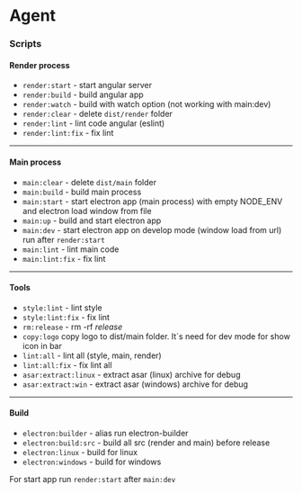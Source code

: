 # Agent


### Scripts 
#### Render process
- ```render:start``` - start angular server
- ```render:build``` - build angular app
- ```render:watch``` - build with watch option (not working with main:dev)
- ```render:clear``` - delete ``dist/render`` folder
- ```render:lint``` - lint code angular (eslint)
- ```render:lint:fix``` - fix lint

<hr>

#### Main process

- ```main:clear``` - delete ``dist/main`` folder
- ```main:build``` - build main process
- ```main:start``` - start electron app (main process) with empty NODE_ENV and electron load window from file
- ```main:up``` - build and start electron app
- ```main:dev``` - start electron app on develop mode (window load from url) run after ``render:start``
- ```main:lint``` - lint main code
- ```main:lint:fix``` - fix lint

<hr>

#### Tools

- ```style:lint``` - lint style 
- ```style:lint:fix``` - fix lint
- ```rm:release``` - rm -rf *release*
- ```copy:logo``` copy logo to dist/main folder. It`s need for dev mode for show icon in bar
- ```lint:all``` - lint all (style, main, render)
- ```lint:all:fix``` - fix lint all
- ```asar:extract:linux``` - extract asar (linux) archive for debug
- ```asar:extract:win``` - extract asar (windows) archive for debug

<hr>

#### Build

- ```electron:builder``` - alias run electron-builder
- ```electron:build:src``` - build all src (render and main) before release
- ```electron:linux``` - build for linux
- ```electron:windows``` - build for windows


For start app run ```render:start``` after ```main:dev```
